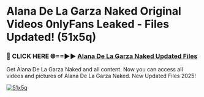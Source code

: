 # Alana De La Garza Naked Original Videos 0nlyFans Leaked - Files Updated! (51x5q)

<h3>🔴 CLICK HERE 🌐==►► <a href="https://tinyurl.com/yckcrads" rel="nofollow">Alana De La Garza Naked Updated Files</a></h3>

Get Alana De La Garza Naked and all content. Now you can access all videos and pictures of Alana De La Garza Naked. New Updated Files 2025!

[![51x5q](https://i.imgur.com/hpKpOFt.gif)](https://tinyurl.com/yckcrads)
